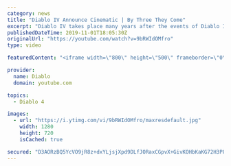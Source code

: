 ```yaml
---
category: news
title: "Diablo IV Announce Cinematic | By Three They Come"
excerpt: "Diablo IV takes place many years after the events of Diablo III, after millions have been slaughtered by the actions of the High Heavens and Burning Hells alike."
publishedDateTime: 2019-11-01T18:05:30Z
originalUrl: "https://youtube.com/watch?v=9bRWIdOMfro"
type: video

featuredContent: "<iframe width=\"800\" height=\"500\" frameborder=\"0\" src=\"https://www.youtube.com/embed/9bRWIdOMfro\" allow=\"accelerometer; autoplay; encrypted-media; gyroscope; picture-in-picture\" allowfullscreen></iframe>"

provider:
  name: Diablo
  domain: youtube.com

topics:
  - Diablo 4

images:
  - url: "https://i.ytimg.com/vi/9bRWIdOMfro/maxresdefault.jpg"
    width: 1280
    height: 720
    isCached: true

secured: "D3AORzBQ5YcVO9jR8z+dxYLjsjXpd9DLfJORaxCGpvX+GivKOHbKaKG72H3P8cQgDVcJA7hWIfkd7FtT2YnGps44pRvqUVHDRRZQhJAJNTUUN/AeRyv8WHatljDVE8JRzYnvIbzKHSRCYlADAHmdjWpgYn4VLhNT8j85r/KsGaHGQPa+naRBlqZ60N+YbJ8MFzsYrr47uLFs24RnRTxjAN7GRvnK3mnLs3gfY4u30M185gIbXt/DJzAOnV+5w/lpcdXmoHphqf3pInRAhPz9zGEJAADXmnLgPxwHWdX26XDrm06/fF1hjgddygWjDCmw2NH5aiUlBJgfw/4XQPDmhaGe4IvS7RrHh/B4JjfVdekmqAmw0fVnrVcSq46QaBjCBD5sQ0oN7A6+ypadMDaBwTqMIA37PIVgMYABnJrWeRxFLBhNA+71Qxh4qcUgtTs1;l2aqJL0SltRMf8g1W9LtMw=="
---
```



